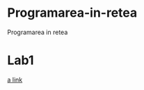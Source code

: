 # Programarea-in-retea
Programarea in retea

# Lab1
[a link](https://github.com/emptyshell/Programarea-in-retea/lab1/README.md)
